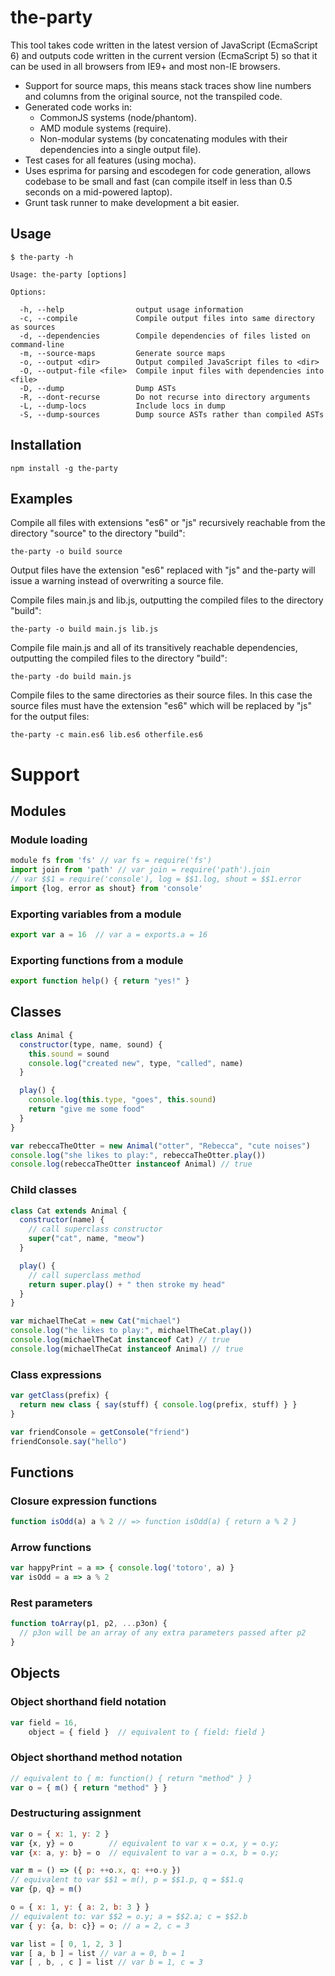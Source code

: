 # the-party

This tool takes code written in the latest version of JavaScript (EcmaScript 6) and outputs code written in the current version (EcmaScript 5) so that it can be used in all browsers from IE9+ and most non-IE browsers.

 * Support for source maps, this means stack traces show line numbers and columns from the original source, not the transpiled code.
 * Generated code works in:
   * CommonJS systems (node/phantom).
   * AMD module systems (require).
   * Non-modular systems (by concatenating modules with their dependencies into a single output file).
 * Test cases for all features (using mocha).
 * Uses esprima for parsing and escodegen for code generation, allows codebase to be small and fast (can compile itself in less than 0.5 seconds on a mid-powered laptop).
 * Grunt task runner to make development a bit easier.

## Usage
    $ the-party -h

    Usage: the-party [options]

    Options:

      -h, --help                output usage information
      -c, --compile             Compile output files into same directory as sources
      -d, --dependencies        Compile dependencies of files listed on command-line
      -m, --source-maps         Generate source maps
      -o, --output <dir>        Output compiled JavaScript files to <dir>
      -O, --output-file <file>  Compile input files with dependencies into <file>
      -D, --dump                Dump ASTs
      -R, --dont-recurse        Do not recurse into directory arguments
      -L, --dump-locs           Include locs in dump
      -S, --dump-sources        Dump source ASTs rather than compiled ASTs

## Installation

    npm install -g the-party

## Examples

Compile all files with extensions "es6" or "js" recursively reachable from the directory "source" to the directory "build":

    the-party -o build source

Output files have the extension "es6" replaced with "js" and the-party will issue a warning instead of overwriting a source file.

Compile files main.js and lib.js, outputting the compiled files to the directory "build":

    the-party -o build main.js lib.js

Compile file main.js and all of its transitively reachable dependencies, outputting the compiled files to the directory "build":

    the-party -do build main.js

Compile files to the same directories as their source files. In this case the source files must have the extension "es6" which will be replaced by "js" for the output files:

    the-party -c main.es6 lib.es6 otherfile.es6

# Support

## Modules

### Module loading
```JavaScript
module fs from 'fs' // var fs = require('fs')
import join from 'path' // var join = require('path').join
// var $$1 = require('console'), log = $$1.log, shout = $$1.error
import {log, error as shout} from 'console'
```

### Exporting variables from a module
```JavaScript
export var a = 16  // var a = exports.a = 16
```

### Exporting functions from a module
```JavaScript
export function help() { return "yes!" }
```

## Classes
```JavaScript
class Animal {
  constructor(type, name, sound) {
    this.sound = sound
    console.log("created new", type, "called", name)
  }

  play() {
    console.log(this.type, "goes", this.sound)
    return "give me some food"
  }
}

var rebeccaTheOtter = new Animal("otter", "Rebecca", "cute noises")
console.log("she likes to play:", rebeccaTheOtter.play())
console.log(rebeccaTheOtter instanceof Animal) // true
```

### Child classes
```JavaScript
class Cat extends Animal {
  constructor(name) {
    // call superclass constructor
    super("cat", name, "meow")
  }

  play() {
    // call superclass method
    return super.play() + " then stroke my head"
  }
}

var michaelTheCat = new Cat("michael")
console.log("he likes to play:", michaelTheCat.play())
console.log(michaelTheCat instanceof Cat) // true
console.log(michaelTheCat instanceof Animal) // true
```

### Class expressions
```JavaScript
var getClass(prefix) {
  return new class { say(stuff) { console.log(prefix, stuff) } }
}

var friendConsole = getConsole("friend")
friendConsole.say("hello")
```

## Functions

### Closure expression functions
```JavaScript
function isOdd(a) a % 2 // => function isOdd(a) { return a % 2 }
```

### Arrow functions
```JavaScript
var happyPrint = a => { console.log('totoro', a) }
var isOdd = a => a % 2
```

### Rest parameters
```JavaScript
function toArray(p1, p2, ...p3on) {
  // p3on will be an array of any extra parameters passed after p2
}
```

## Objects

### Object shorthand field notation
```JavaScript
var field = 16,
    object = { field }  // equivalent to { field: field }
```

### Object shorthand method notation
```JavaScript
// equivalent to { m: function() { return "method" } }
var o = { m() { return "method" } }
```

### Destructuring assignment
```JavaScript
var o = { x: 1, y: 2 }
var {x, y} = o        // equivalent to var x = o.x, y = o.y;
var {x: a, y: b} = o  // equivalent to var a = o.x, b = o.y;

var m = () => ({ p: ++o.x, q: ++o.y })
// equivalent to var $$1 = m(), p = $$1.p, q = $$1.q
var {p, q} = m()

o = { x: 1, y: { a: 2, b: 3 } }
// equivalent to: var $$2 = o.y; a = $$2.a; c = $$2.b
var { y: {a, b: c}} = o; // a = 2, c = 3

var list = [ 0, 1, 2, 3 ]
var [ a, b ] = list // var a = 0, b = 1
var [ , b, , c ] = list // var b = 1, c = 3
```
